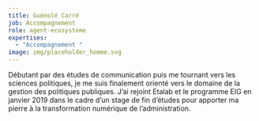 ```yaml
---
title: Guénolé Carré
job: Accompagnement
role: agent-ecosysteme
expertises:
  - "Accompagnement "
image: img/placeholder_homme.svg
---
```



Débutant par des études de communication puis me tournant vers les sciences politiques, je me suis finalement orienté vers le domaine de la gestion des politiques publiques. J’ai rejoint Etalab et le programme EIG en janvier 2019 dans le cadre d’un stage de fin d’études pour apporter ma pierre à la transformation numérique de l’administration.